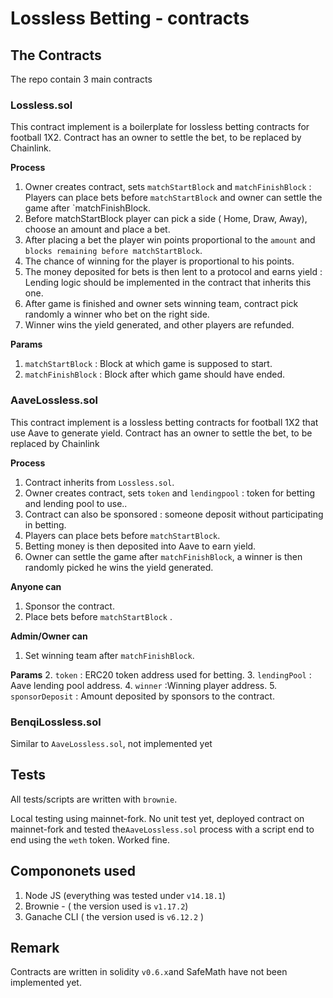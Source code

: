 # Lossless Betting - contracts



## The Contracts

The repo contain 3 main contracts 

### Lossless.sol
This contract implement is a boilerplate for lossless betting contracts for football 1X2.
Contract has an owner to settle the bet, to be replaced by Chainlink.

**Process** 
  1. Owner creates contract, sets `matchStartBlock` and `matchFinishBlock` : Players can place bets before `matchStartBlock` 
  and owner can settle the game after `matchFinishBlock.
  1. Before matchStartBlock player can pick a side ( Home, Draw, Away), choose an amount and place a bet.
  2. After placing a bet the player win points proportional to the `amount` and `blocks remaining before matchStartBlock`.
  3. The chance of winning for the player is proportional to his points.
  4. The money deposited for bets is then lent to a protocol and earns yield : Lending logic should be implemented in the contract that inherits this one.
  5. After game is finished and owner sets winning team, contract pick randomly a winner who bet on the right side.
  6. Winner wins the yield generated, and other players are refunded.
  

  
**Params** 
  1. `matchStartBlock` : Block at which game is supposed to start.
  2. `matchFinishBlock` : Block after which game should have ended.
 

### AaveLossless.sol
This contract implement is a lossless betting contracts for football 1X2 that use Aave to generate yield. Contract has an owner to settle the bet, to be replaced by Chainlink

**Process**
  1. Contract inherits from `Lossless.sol`.
  2. Owner creates contract, sets `token` and `lendingpool` : token for betting and lending pool to use..
  3. Contract can also be sponsored : someone deposit without participating in betting.
  4. Players can place bets before `matchStartBlock`.
  5. Betting money is then deposited into Aave to earn yield.
  6. Owner can settle the game after `matchFinishBlock`, a winner is then randomly picked he wins the yield generated.

**Anyone can**
  1. Sponsor the contract.
  2. Place bets before `matchStartBlock` .

  
**Admin/Owner can**
  1. Set winning team after `matchFinishBlock`.

**Params**
  2. `token` : ERC20 token address used for betting.
  3. `lendingPool` : Aave lending pool address.
  4. `winner` :Winning player address.
  5. `sponsorDeposit` : Amount deposited by sponsors to the contract.
  

### BenqiLossless.sol
Similar to `AaveLossless.sol`, not implemented yet


 
## Tests
All tests/scripts are written with `brownie`.  
 
Local testing using mainnet-fork.
No unit test yet, deployed contract on mainnet-fork and tested the`AaveLossless.sol`  process with a script end to end using the `weth` token. Worked fine.


    
## Compononets used
1. Node JS  (everything was tested under `v14.18.1`) 
2. Brownie  - ( the version used is `v1.17.2`) 
2. Ganache CLI ( the version used is `v6.12.2` )   

## Remark
Contracts are written in solidity `v0.6.x`and SafeMath have not been implemented yet.

